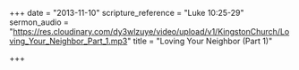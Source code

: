 +++
date = "2013-11-10"
scripture_reference = "Luke 10:25-29"
sermon_audio = "https://res.cloudinary.com/dy3wlzuye/video/upload/v1/KingstonChurch/Loving_Your_Neighbor_Part_1.mp3"
title = "Loving Your Neighbor (Part 1)"

+++
